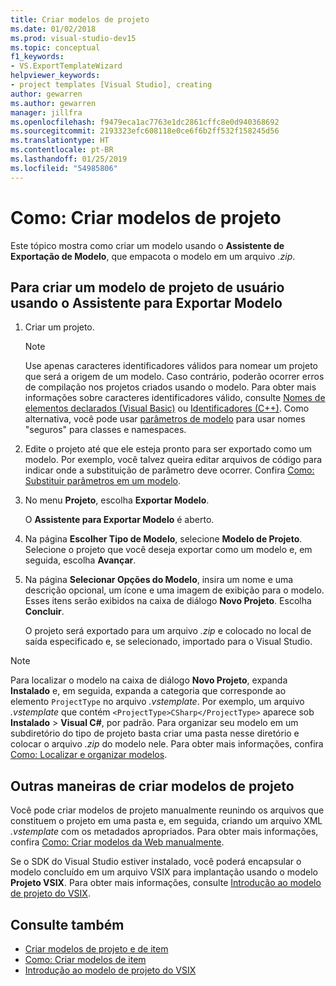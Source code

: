 ```yaml
---
title: Criar modelos de projeto
ms.date: 01/02/2018
ms.prod: visual-studio-dev15
ms.topic: conceptual
f1_keywords:
- VS.ExportTemplateWizard
helpviewer_keywords:
- project templates [Visual Studio], creating
author: gewarren
ms.author: gewarren
manager: jillfra
ms.openlocfilehash: f9479eca1ac7763e1dc2861cffc8e0d940368692
ms.sourcegitcommit: 2193323efc608118e0ce6f6b2ff532f158245d56
ms.translationtype: HT
ms.contentlocale: pt-BR
ms.lasthandoff: 01/25/2019
ms.locfileid: "54985806"
---
```

# <a name="how-to-create-project-templates"></a>Como: Criar modelos de projeto

Este tópico mostra como criar um modelo usando o **Assistente de Exportação de Modelo**, que empacota o modelo em um arquivo *.zip*.

## <a name="to-create-a-user-project-template-by-using-the-export-template-wizard"></a>Para criar um modelo de projeto de usuário usando o Assistente para Exportar Modelo

1. Criar um projeto.

    > [!NOTE]
    > Use apenas caracteres identificadores válidos para nomear um projeto que será a origem de um modelo. Caso contrário, poderão ocorrer erros de compilação nos projetos criados usando o modelo. Para obter mais informações sobre caracteres identificadores válido, consulte [Nomes de elementos declarados (Visual Basic)](/dotnet/visual-basic/programming-guide/language-features/declared-elements/declared-element-names) ou [Identificadores (C++)](/cpp/cpp/identifiers-cpp). Como alternativa, você pode usar [parâmetros de modelo](../ide/template-parameters.md) para usar nomes "seguros" para classes e namespaces.

2. Edite o projeto até que ele esteja pronto para ser exportado como um modelo. Por exemplo, você talvez queira editar arquivos de código para indicar onde a substituição de parâmetro deve ocorrer. Confira [Como: Substituir parâmetros em um modelo](../ide/how-to-substitute-parameters-in-a-template.md).

3. No menu **Projeto**, escolha **Exportar Modelo**.

   O **Assistente para Exportar Modelo** é aberto.

4. Na página **Escolher Tipo de Modelo**, selecione **Modelo de Projeto**. Selecione o projeto que você deseja exportar como um modelo e, em seguida, escolha **Avançar**.

5. Na página **Selecionar Opções do Modelo**, insira um nome e uma descrição opcional, um ícone e uma imagem de exibição para o modelo. Esses itens serão exibidos na caixa de diálogo **Novo Projeto**. Escolha **Concluir**.

   O projeto será exportado para um arquivo *.zip* e colocado no local de saída especificado e, se selecionado, importado para o Visual Studio.

>[!NOTE]
> Para localizar o modelo na caixa de diálogo **Novo Projeto**, expanda **Instalado** e, em seguida, expanda a categoria que corresponde ao elemento `ProjectType` no arquivo *.vstemplate*. Por exemplo, um arquivo *.vstemplate* que contém `<ProjectType>CSharp</ProjectType>` aparece sob **Instalado** > **Visual C#**, por padrão. Para organizar seu modelo em um subdiretório do tipo de projeto basta criar uma pasta nesse diretório e colocar o arquivo *.zip* do modelo nele. Para obter mais informações, confira [Como: Localizar e organizar modelos](../ide/how-to-locate-and-organize-project-and-item-templates.md).

## <a name="other-ways-to-create-project-templates"></a>Outras maneiras de criar modelos de projeto

Você pode criar modelos de projeto manualmente reunindo os arquivos que constituem o projeto em uma pasta e, em seguida, criando um arquivo XML *.vstemplate* com os metadados apropriados. Para obter mais informações, confira [Como: Criar modelos da Web manualmente](../ide/how-to-manually-create-web-templates.md).

Se o SDK do Visual Studio estiver instalado, você poderá encapsular o modelo concluído em um arquivo VSIX para implantação usando o modelo **Projeto VSIX**. Para obter mais informações, consulte [Introdução ao modelo de projeto do VSIX](../extensibility/getting-started-with-the-vsix-project-template.md).

## <a name="see-also"></a>Consulte também

- [Criar modelos de projeto e de item](../ide/creating-project-and-item-templates.md)
- [Como: Criar modelos de item](../ide/how-to-create-item-templates.md)
- [Introdução ao modelo de projeto do VSIX](../extensibility/getting-started-with-the-vsix-project-template.md)